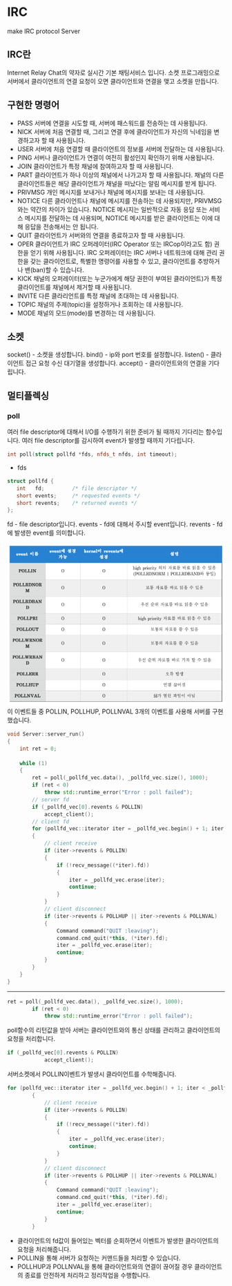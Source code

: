 # IRC
make IRC protocol Server

## IRC란
Internet Relay Chat의 약자로 실시간 기본 채팅서비스 입니다.
소켓 프로그래밍으로 서버에서 클라이언트의 연결 요청이 오면 클라이언트와 연결을 맺고 소켓을 만듭니다.

## 구현한 명령어
* PASS
서버에 연결을 시도할 때, 서버에 패스워드를 전송하는 데 사용됩니다.
* NICK
서버에 처음 연결할 때, 그리고 연결 후에 클라이언트가 자신의 닉네임을 변경하고자 할 때 사용됩니다.
* USER
서버에 처음 연결할 때 클라이언트의 정보를 서버에 전달하는 데 사용됩니다.
* PING
서버나 클라이언트가 연결이 여전히 활성인지 확인하기 위해 사용됩니다.
* JOIN
클라이언트가 특정 채널에 참여하고자 할 때 사용됩니다. 
* PART
클라이언트가 하나 이상의 채널에서 나가고자 할 때 사용됩니다.
채널의 다른 클라이언트들은 해당 클라이언트가 채널을 떠났다는 알림 메시지를 받게 됩니다.
* PRIVMSG
개인 메시지를 보내거나 채널에 메시지를 보내는 데 사용됩니다.
* NOTICE
다른 클라이언트나 채널에 메시지를 전송하는 데 사용되지만, PRIVMSG와는 약간의 차이가 있습니다. NOTICE 메시지는 일반적으로 자동 응답 또는 서비스 메시지를 전달하는 데 사용되며, NOTICE 메시지를 받은 클라이언트는 이에 대해 응답을 전송해서는 안 됩니다.
* QUIT
클라이언트가 서버와의 연결을 종료하고자 할 때 사용됩니다.
* OPER
클라이언트가 IRC 오퍼레이터(IRC Operator 또는 IRCop이라고도 함) 권한을 얻기 위해 사용됩니다. IRC 오퍼레이터는 IRC 서버나 네트워크에 대해 관리 권한을 갖는 클라이언트로, 특별한 명령어를 사용할 수 있고, 클라이언트를 추방하거나 밴(ban)할 수 있습니다.
* KICK
채널의 오퍼레이터(또는 누군가에게 해당 권한이 부여된 클라이언트)가 특정 클라이언트를 채널에서 제거할 때 사용됩니다. 
* INVITE
다른 클라리언트를 특정 채널에 초대하는 데 사용됩니다.
* TOPIC
채널의 주제(topic)을 설정하거나 조회하는 데 사용됩니다.
* MODE
채널의 모드(mode)를 변경하는 데 사용됩니다.

## 소켓
socket() - 소켓을 생성합니다.
bind() - ip와 port 번호를 설정합니다.
listen() - 클라이언트 접근 요청 수신 대기열을 생성합니다.
accept() - 클라이언트와의 연결을 기다립니다.

## 멀티플렉싱
### poll
여러 file descriptor에 대해서 I/O를 수행하기 위한 준비가 될 때까지 기다리는 함수입니다. 여러 file descriptor를 감시하여 event가 발생할 때까지 기다립니다.

```c++
int poll(struct pollfd *fds, nfds_t nfds, int timeout);
```
- fds
```c++
struct pollfd {
   int   fd;         /* file descriptor */
   short events;     /* requested events */
   short revents;    /* returned events */
};
```
fd - file descriptor입니다.
events - fd에 대해서 주시할 event입니다.
revents - fd에 발생한 event를 의미합니다.

![Alt text](./image.png)
이 이벤트들 중 POLLIN, POLLHUP, POLLNVAL 3개의 이벤트를 사용해 서버를 구현했습니다.

```c++
void Server::server_run()
{
    int ret = 0;

    while (1)
    {
		ret = poll(_pollfd_vec.data(), _pollfd_vec.size(), 1000);
        if (ret < 0)
            throw std::runtime_error("Error : poll failed");
        // server fd
        if (_pollfd_vec[0].revents & POLLIN)
            accept_client();
        // client fd
        for (pollfd_vec::iterator iter = _pollfd_vec.begin() + 1; iter < _pollfd_vec.end(); ++iter)
        {
            // client receive
            if (iter->revents & POLLIN)
            {
                if (!recv_message((*iter).fd))
                {
                    iter = _pollfd_vec.erase(iter);
                    continue;
                }
            }
            // client disconnect
            if (iter->revents & POLLHUP || iter->revents & POLLNVAL)
            {
                Command command("QUIT :leaving");
                command.cmd_quit(*this, (*iter).fd);
                iter = _pollfd_vec.erase(iter);
                continue;
            }
        }
    }
}
```
***
```c++
ret = poll(_pollfd_vec.data(), _pollfd_vec.size(), 1000);
        if (ret < 0)
            throw std::runtime_error("Error : poll failed");
```
poll함수의 리턴값을 받아 서버는 클라이언트와의 통신 상태를 관리하고 클라이언트의 요청을 처리합니다.
```c++
if (_pollfd_vec[0].revents & POLLIN)
            accept_client();
```
서버소켓에서 POLLIN이벤트가 발생시 클라이언트를 수학해줍니다. 
```c++
for (pollfd_vec::iterator iter = _pollfd_vec.begin() + 1; iter < _pollfd_vec.end(); ++iter)
        {
            // client receive
            if (iter->revents & POLLIN)
            {
                if (!recv_message((*iter).fd))
                {
                    iter = _pollfd_vec.erase(iter);
                    continue;
                }
            }
            // client disconnect
            if (iter->revents & POLLHUP || iter->revents & POLLNVAL)
            {
                Command command("QUIT :leaving");
                command.cmd_quit(*this, (*iter).fd);
                iter = _pollfd_vec.erase(iter);
                continue;
            }
        }
```
* 클라이언트의 fd값이 들어있는 벡터를 순회하면서 이벤트가 발생한 클라이언트의 요청을 처리해줍니다.
* POLLIN을 통해 서버가 요청하는 커맨드들을 처리할 수 있습니다.
* POLLHUP과 POLLNVAL을 통해 클라이언트와의 연결이 끊어질 경우 클라이언트의 종료를 안전하게 처리하고 정리작업을 수행합니다.